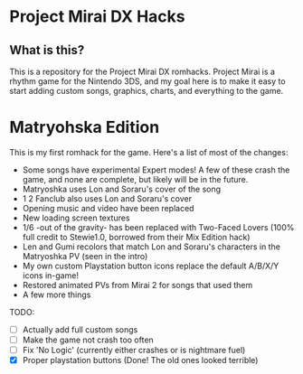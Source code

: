 # Project Mirai DX Hacks

## What is this?

This is a repository for the Project Mirai DX romhacks. Project Mirai is a rhythm game for the Nintendo 3DS, and my goal here is to make it easy to start adding custom songs, graphics, charts, and everything to the game.

# Matryohska Edition

This is my first romhack for the game. Here's a list of most of the changes:
- Some songs have experimental Expert modes! A few of these crash the game, and none are complete, but likely will be in the future.
- Matryoshka uses Lon and Soraru's cover of the song
- 1 2 Fanclub also uses Lon and Soraru's cover
- Opening music and video have been replaced
- New loading screen textures
- 1/6 -out of the gravity- has been replaced with Two-Faced Lovers (100% full credit to Stewie1.0, borrowed from their Mix Edition hack)
- Len and Gumi recolors that match Lon and Soraru's characters in the Matryoshka PV (seen in the intro)
- My own custom Playstation button icons replace the default A/B/X/Y icons in-game!
- Restored animated PVs from Mirai 2 for songs that used them
- A few more things

TODO:
- [ ] Actually add full custom songs
- [ ] Make the game not crash too often
- [ ] Fix 'No Logic' (currently either crashes or is nightmare fuel)
- [x] Proper playstation buttons (Done! The old ones looked terrible)
